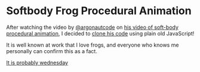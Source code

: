 # Softbody Frog Procedural Animation

After watching the video by [@argonautcode](https://www.youtube.com/@argonautcode) on [his video of soft-body procedural animation](https://www.youtube.com/watch?v=GXh0Vxg7AnQ), I decided to [clone his code](https://github.com/argonautcode/soft-body-proc-anim) using plain old JavaScript!

It is well known at work that I love frogs, and everyone who knows me personally can confirm this as a fact.

[It is probably wednesday](https://it-is-wednesday.vercel.app/)

